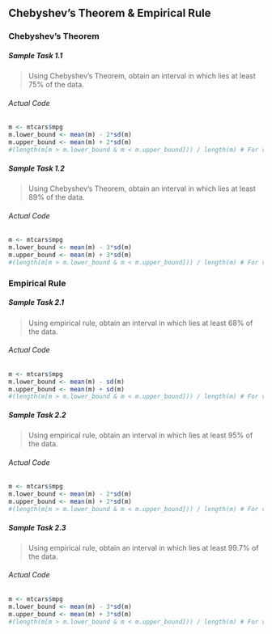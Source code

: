 ## Chebyshev’s Theorem & Empirical Rule
### Chebyshev’s Theorem
##### Sample Task 1.1
>Using Chebyshev’s Theorem, obtain an interval in which lies at least 75% of the data.
###### Actual Code
```r
m <- mtcars$mpg
m.lower_bound <- mean(m) - 2*sd(m)
m.upper_bound <- mean(m) + 2*sd(m)
#(length(m[m > m.lower_bound & m < m.upper_bound])) / length(m) # For verification (in fact, 93% of data lie within this interval)
```
##### Sample Task 1.2
>Using Chebyshev’s Theorem, obtain an interval in which lies at least 89% of the data.
###### Actual Code
```r
m <- mtcars$mpg
m.lower_bound <- mean(m) - 3*sd(m)
m.upper_bound <- mean(m) + 3*sd(m)
#(length(m[m > m.lower_bound & m < m.upper_bound])) / length(m) # For verification (in fact, 100% of data lie within this interval)
```
### Empirical Rule
##### Sample Task 2.1
>Using empirical rule, obtain an interval in which lies at least 68% of the data.
###### Actual Code
```r
m <- mtcars$mpg
m.lower_bound <- mean(m) - sd(m)
m.upper_bound <- mean(m) + sd(m)
#(length(m[m > m.lower_bound & m < m.upper_bound])) / length(m) # For verification (in fact, 75% of data lie within this interval)
```
##### Sample Task 2.2
>Using empirical rule, obtain an interval in which lies at least 95% of the data.
###### Actual Code
```r
m <- mtcars$mpg
m.lower_bound <- mean(m) - 2*sd(m)
m.upper_bound <- mean(m) + 2*sd(m)
#(length(m[m > m.lower_bound & m < m.upper_bound])) / length(m) # For verification (in fact, 93% of data lie within this interval)
```
##### Sample Task 2.3
>Using empirical rule, obtain an interval in which lies at least 99.7% of the data.
###### Actual Code
```r
m <- mtcars$mpg
m.lower_bound <- mean(m) - 3*sd(m)
m.upper_bound <- mean(m) + 3*sd(m)
#(length(m[m > m.lower_bound & m < m.upper_bound])) / length(m) # For verification (in fact, 100% of data lie within this interval)
```
